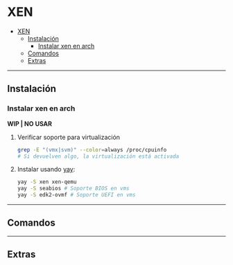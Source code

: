 # XEN

- [XEN](#xen)
  - [Instalación](#instalación)
    - [Instalar xen en arch](#instalar-xen-en-arch)
  - [Comandos](#comandos)
  - [Extras](#extras)

---

## Instalación

### Instalar xen en arch

**WIP | NO USAR**

1. Verificar soporte para virtualización

    ```sh
    grep -E "(vmx|svm)" --color=always /proc/cpuinfo
    # Si devuelven algo, la virtualización está activada
    ```

2. Instalar usando [yay](../linux/arch/arch.md#instalar-yay):

    ```sh
    yay -S xen xen-qemu
    yay -S seabios # Soporte BIOS en vms
    yay -S edk2-ovmf # Soporte UEFI en vms
    ```

---

## Comandos

---

## Extras
